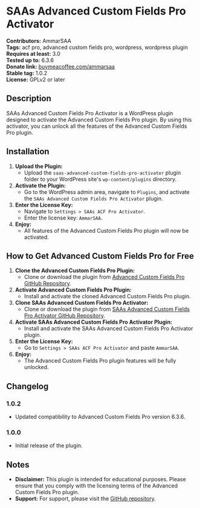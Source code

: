 # SAAs Advanced Custom Fields Pro Activator

**Contributors:** AmmarSAA  
**Tags:** acf pro, advanced custom fields pro, wordpress, wordpress plugin  
**Requires at least:** 3.0  
**Tested up to:** 6.3.6  
**Donate link:** [buymeacoffee.com/ammarsaa](https://buymeacoffee.com/ammarsaa)  
**Stable tag:** 1.0.2  
**License:** GPLv2 or later  

## Description

SAAs Advanced Custom Fields Pro Activator is a WordPress plugin designed to activate the Advanced Custom Fields Pro plugin. By using this activator, you can unlock all the features of the Advanced Custom Fields Pro plugin.

## Installation

1. **Upload the Plugin:**
   - Upload the `saas-advanced-custom-fields-pro-activator` plugin folder to your WordPress site's `wp-content/plugins` directory.
2. **Activate the Plugin:**
   - Go to the WordPress admin area, navigate to `Plugins`, and activate the `SAAs Advanced Custom Fields Pro Activator` plugin.
3. **Enter the License Key:**
   - Navigate to `Settings > SAAs ACF Pro Activator`.
   - Enter the license key: `AmmarSAA`.
4. **Enjoy:**
   - All features of the Advanced Custom Fields Pro plugin will now be activated.

## How to Get Advanced Custom Fields Pro for Free

1. **Clone the Advanced Custom Fields Pro Plugin:**
   - Clone or download the plugin from [Advanced Custom Fields Pro GitHub Repository](https://github.com/AmmarSAA/advanced-custom-fields-pro).
2. **Activate Advanced Custom Fields Pro Plugin:**
   - Install and activate the cloned Advanced Custom Fields Pro plugin.
3. **Clone SAAs Advanced Custom Fields Pro Activator:**
   - Clone or download the plugin from [SAAs Advanced Custom Fields Pro Activator GitHub Repository](https://github.com/AmmarSAA/Advanced-Custom-Fields-Pro-Activator).
4. **Activate SAAs Advanced Custom Fields Pro Activator Plugin:**
   - Install and activate the SAAs Advanced Custom Fields Pro Activator plugin.
5. **Enter the License Key:**
   - Go to `Settings > SAAs ACF Pro Activator` and paste `AmmarSAA`.
6. **Enjoy:**
   - The Advanced Custom Fields Pro plugin features will be fully unlocked.

## Changelog

### 1.0.2

- Updated compatibility to Advanced Custom Fields Pro version 6.3.6.

### 1.0.0

- Initial release of the plugin.

## Notes

- **Disclaimer:** This plugin is intended for educational purposes. Please ensure that you comply with the licensing terms of the Advanced Custom Fields Pro plugin.
- **Support:** For support, please visit the [GitHub repository](https://github.com/AmmarSAA/Advanced-Custom-Fields-Pro-Activator).


